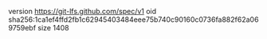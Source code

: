 version https://git-lfs.github.com/spec/v1
oid sha256:1ca1ef4ffd2fb1c62945403484eee75b740c90160c0736fa882f62a069759ebf
size 1408
